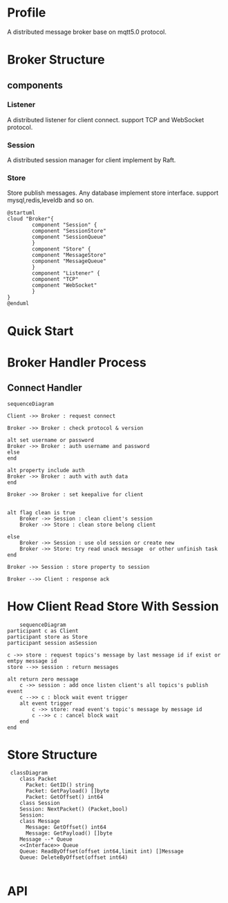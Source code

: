 # Profile

A distributed message broker base on mqtt5.0 protocol.

# Broker Structure

## components

### Listener

A distributed listener for client connect. support TCP and WebSocket protocol.

### Session

A distributed session manager for client implement by Raft.

### Store

Store publish messages. Any database implement store interface. support mysql,redis,leveldb and so on.

```puml
@startuml
cloud "Broker"{
        component "Session" {
        component "SessionStore"
        component "SessionQueue"
        }
        component "Store" {
        component "MessageStore"
        component "MessageQueue"
        }
        component "Listener" {
        component "TCP"
        component "WebSocket"
        }
}
@enduml

```

# Quick Start

# Broker Handler Process

## Connect Handler

```mermaid
sequenceDiagram

Client ->> Broker : request connect

Broker ->> Broker : check protocol & version 

alt set username or password 
Broker ->> Broker : auth username and password
else
end

alt property include auth
Broker ->> Broker : auth with auth data
end

Broker ->> Broker : set keepalive for client


alt flag clean is true 
    Broker ->> Session : clean client's session
    Broker ->> Store : clean store belong client
   
else
    Broker ->> Session : use old session or create new
    Broker ->> Store: try read unack message  or other unfinish task  
end

Broker ->> Session : store property to session

Broker -->> Client : response ack

```

# How Client Read Store With Session

```mermaid
    sequenceDiagram
participant c as Client
participant store as Store
participant session asSession

c ->> store : request topics's message by last message id if exist or emtpy message id
store -->> session : return messages 

alt return zero message
    c ->> session : add once listen client's all topics's publish event
    c -->> c : block wait event trigger
    alt event trigger
        c ->> store: read event's topic's message by message id
        c -->> c : cancel block wait
    end       
end

```

# Store Structure

```mermaid
 classDiagram
    class Packet
      Packet: GetID() string
      Packet: GetPayload() []byte
      Packet: GetOffset() int64
    class Session
    Session: NextPacket() (Packet,bool)
    Session: 
    class Message
      Message: GetOffset() int64
      Message: GetPayload() []byte
    Message --* Queue
    <<Interface>> Queue
    Queue: ReadByOffset(offset int64,limit int) []Message
    Queue: DeleteByOffset(offset int64)
 
```

# API

